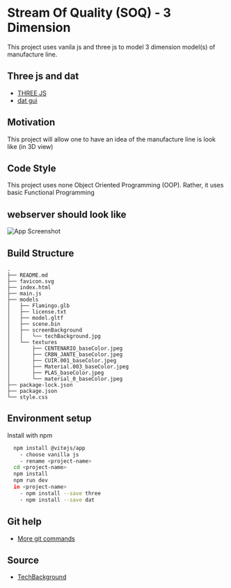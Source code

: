 
# Stream Of Quality (SOQ) - 3 Dimension

This project uses vanila js and three js to model 3 dimension model(s) of manufacture line.


## Three js and dat

 - [THREE JS](https://threejs.org/)
 - [dat gui](https://github.com/dataarts/dat.gui)


## Motivation

This project will allow one to have an idea of the manufacture line is look like (in 3D view)

## Code Style

This project uses none Object Oriented Programming (OOP). 
Rather, it uses basic Functional Programming

## webserver should look like

![App Screenshot](examples/lambo_codes.png)


## Build Structure

```
.
├── README.md
├── favicon.svg
├── index.html
├── main.js
├── models
│   ├── Flamingo.glb
│   ├── license.txt
│   ├── model.gltf
│   ├── scene.bin
│   ├── screenBackground
│   │   └── techBackground.jpg
│   └── textures
│       ├── CENTENARIO_baseColor.jpeg
│       ├── CRBN_JANTE_baseColor.jpeg
│       ├── CUIR.001_baseColor.jpeg
│       ├── Material.003_baseColor.jpeg
│       ├── PLAS_baseColor.jpeg
│       └── material_0_baseColor.jpeg
├── package-lock.json
├── package.json
└── style.css

```
## Environment setup

Install <my-project> with npm

```bash
  npm install @vitejs/app
    - choose vanilla js
    - rename <project-name>
  cd <project-name>
  npm install
  npm run dev
  in <project-name>
    - npm install --save three
    - npm install --save dat
```
    
## Git help

 - [More git commands](https://confluence.atlassian.com/bitbucketserver/basic-git-commands-776639767.html)

## Source

- [TechBackground](https://www.shutterstock.com/search/hi+tech+show)